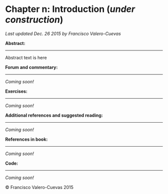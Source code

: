 # Chapter n: Introduction  (*under construction*)
*Last updated Dec. 26 2015 by Francisco Valero-Cuevas*

**Abstract:**
_________


Abstract text is here


**Forum and commentary:**
_____________________
*Coming soon!*


**Exercises:**
__________
*Coming soon!*



**Additional references and suggested reading:**
____________________________________________
*Coming soon!*



**References in book:**
___________________
*Coming soon!*



**Code:**
_____
*Coming soon!*





© Francisco Valero-Cuevas 2015
